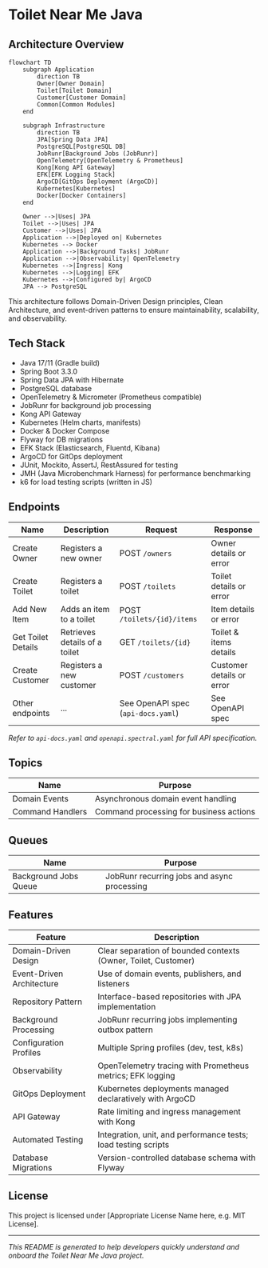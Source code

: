 # Toilet Near Me Java

## Architecture Overview

```mermaid
flowchart TD
    subgraph Application
        direction TB
        Owner[Owner Domain]
        Toilet[Toilet Domain]
        Customer[Customer Domain]
        Common[Common Modules]
    end

    subgraph Infrastructure
        direction TB
        JPA[Spring Data JPA]
        PostgreSQL[PostgreSQL DB]
        JobRunr[Background Jobs (JobRunr)]
        OpenTelemetry[OpenTelemetry & Prometheus]
        Kong[Kong API Gateway]
        EFK[EFK Logging Stack]
        ArgoCD[GitOps Deployment (ArgoCD)]
        Kubernetes[Kubernetes]
        Docker[Docker Containers]
    end

    Owner -->|Uses| JPA
    Toilet -->|Uses| JPA
    Customer -->|Uses| JPA
    Application -->|Deployed on| Kubernetes
    Kubernetes --> Docker
    Application -->|Background Tasks| JobRunr
    Application -->|Observability| OpenTelemetry
    Kubernetes -->|Ingress| Kong
    Kubernetes -->|Logging| EFK
    Kubernetes -->|Configured by| ArgoCD
    JPA --> PostgreSQL
```

This architecture follows Domain-Driven Design principles, Clean Architecture, and event-driven patterns to ensure maintainability, scalability, and observability.

## Tech Stack

- Java 17/11 (Gradle build)
- Spring Boot 3.3.0
- Spring Data JPA with Hibernate
- PostgreSQL database
- OpenTelemetry & Micrometer (Prometheus compatible)
- JobRunr for background job processing
- Kong API Gateway
- Kubernetes (Helm charts, manifests)
- Docker & Docker Compose
- Flyway for DB migrations
- EFK Stack (Elasticsearch, Fluentd, Kibana)
- ArgoCD for GitOps deployment
- JUnit, Mockito, AssertJ, RestAssured for testing
- JMH (Java Microbenchmark Harness) for performance benchmarking
- k6 for load testing scripts (written in JS)

## Endpoints

| Name                  | Description                        | Request                          | Response                         |
|-----------------------|----------------------------------|---------------------------------|---------------------------------|
| Create Owner          | Registers a new owner             | POST `/owners`                   | Owner details or error           |
| Create Toilet         | Registers a toilet                | POST `/toilets`                  | Toilet details or error          |
| Add New Item          | Adds an item to a toilet          | POST `/toilets/{id}/items`       | Item details or error            |
| Get Toilet Details    | Retrieves details of a toilet     | GET `/toilets/{id}`              | Toilet & items details           |
| Create Customer       | Registers a new customer          | POST `/customers`                | Customer details or error        |
| Other endpoints       | ...                              | See OpenAPI spec (`api-docs.yaml`) | See OpenAPI spec               |

*Refer to `api-docs.yaml` and `openapi.spectral.yaml` for full API specification.*

## Topics

| Name                  | Purpose                          |
|-----------------------|---------------------------------|
| Domain Events         | Asynchronous domain event handling |
| Command Handlers      | Command processing for business actions |

## Queues

| Name                  | Purpose                          |
|-----------------------|---------------------------------|
| Background Jobs Queue | JobRunr recurring jobs and async processing |

## Features

| Feature                | Description                                  |
|------------------------|----------------------------------------------|
| Domain-Driven Design   | Clear separation of bounded contexts (Owner, Toilet, Customer) |
| Event-Driven Architecture | Use of domain events, publishers, and listeners |
| Repository Pattern     | Interface-based repositories with JPA implementation |
| Background Processing  | JobRunr recurring jobs implementing outbox pattern |
| Configuration Profiles | Multiple Spring profiles (dev, test, k8s) |
| Observability          | OpenTelemetry tracing with Prometheus metrics; EFK logging |
| GitOps Deployment      | Kubernetes deployments managed declaratively with ArgoCD |
| API Gateway            | Rate limiting and ingress management with Kong |
| Automated Testing      | Integration, unit, and performance tests; load testing scripts |
| Database Migrations    | Version-controlled database schema with Flyway |

## License

This project is licensed under [Appropriate License Name here, e.g. MIT License].

---

*This README is generated to help developers quickly understand and onboard the Toilet Near Me Java project.*
